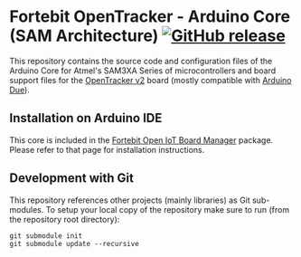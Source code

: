# Fortebit OpenTracker - Arduino Core (SAM Architecture) [![GitHub release](https://img.shields.io/github/release/fortebit/fortebit-openiot-sam-core.svg)](https://github.com/fortebit/fortebit-openiot-sam-core/releases/latest)

This repository contains the source code and configuration files of the Arduino Core for Atmel's SAM3XA Series of microcontrollers and board support files for the [OpenTracker v2](https://fortebit.tech/open-iot-platform/) board (mostly compatible with [Arduino Due](https://www.arduino.cc/en/Main/ArduinoBoardDue)).

## Installation on Arduino IDE

This core is included in the [Fortebit Open IoT Board Manager](https://github.com/fortebit/fortebit-openiot-arduino-boards) package. Please refer to that page for installation instructions.

## Development with Git

This repository references other projects (mainly libraries) as Git sub-modules. To setup your local copy of the repository make sure to run (from the repository root directory):

```
git submodule init
git submodule update --recursive
```
